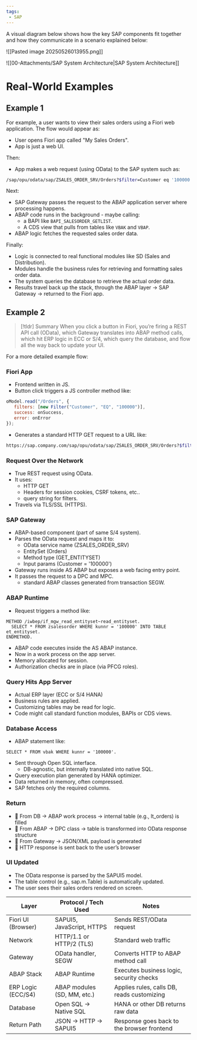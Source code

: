 ```yaml
---
tags:
 - SAP
---
```

A visual diagram below shows how the key SAP components fit together and how they communicate in a scenario explained below:

![[Pasted image 20250526013955.png]]

![[00-Attachments/SAP System Architecture|SAP System Architecture]]
# Real-World Examples

## Example 1

For example, a user wants to view their sales orders using a Fiori web application. The flow would appear as:

- User opens Fiori app called "My Sales Orders".
- App is just a web UI.

Then:

- App makes a web request (using OData) to the SAP system such as:

```bash
/sap/opu/odata/sap/ZSALES_ORDER_SRV/Orders?$filter=Customer eq '100000'
```

Next:

- SAP Gateway passes the request to the ABAP application server where processing happens.
- ABAP code runs in the background - maybe calling:
	- a BAPI like `BAPI_SALESORDER_GETLIST`.
	- A CDS view that pulls from tables like `VBAK` and `VBAP`.
- ABAP logic fetches the requested sales order data.

Finally:

- Logic is connected to real functional modules like SD (Sales and Distribution).
- Modules handle the business rules for retrieving and formatting sales order data.
- The system queries the database to retrieve the actual order data.
- Results travel back up the stack, through the ABAP layer -> SAP Gateway -> returned to the Fiori app.
## Example 2

>[!tldr] Summary
>When you click a button in Fiori, you’re firing a REST API call (OData), which Gateway translates into ABAP method calls, which hit ERP logic in ECC or S/4, which query the database, and flow all the way back to update your UI.

For a more detailed example flow:
### Fiori App

- Frontend written in JS.
- Button click triggers a JS controller method like:

```js
oModel.read("/Orders", {
   filters: [new Filter("Customer", "EQ", "100000")],
   success: onSuccess,
   error: onError
});
```

- Generates a standard HTTP GET request to a URL like:

```bash
https://sap.company.com/sap/opu/odata/sap/ZSALES_ORDER_SRV/Orders?$filter=Customer eq '100000'
```
### Request Over the Network

- True REST request using OData.
- It uses:
	- HTTP GET
	- Headers for session cookies, CSRF tokens, etc..
	- query string for filters.
- Travels via TLS/SSL (HTTPS).
### SAP Gateway

- ABAP-based component (part of same S/4 system).
- Parses the OData request and maps it to:
	- OData service name (ZSALES_ORDER_SRV)
	- EntitySet (Orders)
	- Method type (GET_ENTITYSET)
	- Input params (Customer = '100000')
- Gateway runs inside AS ABAP but exposes a web facing entry point.
- It passes the request to a DPC and MPC.
	- standard ABAP classes generated from transaction SEGW.
### ABAP Runtime

- Request triggers a method like:

```abap
METHOD /iwbep/if_mgw_read_entityset~read_entityset.
  SELECT * FROM zsalesorder WHERE kunnr = '100000' INTO TABLE et_entityset.
ENDMETHOD.
```

- ABAP code executes inside the AS ABAP instance.
- Now in a work process on the app server.
- Memory allocated for session.
- Authorization checks are in place (via PFCG roles).
### Query Hits App Server

- Actual ERP layer (ECC or S/4 HANA)
- Business rules are applied.
- Customizing tables may be read for logic.
- Code might call standard function modules, BAPIs or CDS views.
### Database Access

- ABAP statement like:

```abap
SELECT * FROM vbak WHERE kunnr = '100000'.
```

- Sent through Open SQL interface.
	- DB-agnostic, but internally translated into native SQL.
- Query execution plan generated by HANA optimizer.
- Data returned in memory, often compressed.
- SAP fetches only the required columns.
### Return

- 🔼 From DB → ABAP work process
	→ internal table (e.g., lt_orders) is filled
- 🔼 From ABAP → DPC class
	→ table is transformed into OData response structure
- 🔼 From Gateway → JSON/XML payload is generated
- 🔼 HTTP response is sent back to the user’s browser
### UI Updated

- The OData response is parsed by the SAPUI5 model.
- The table control (e.g., sap.m.Table) is automatically updated.
- The user sees their sales orders rendered on screen.

| Layer              | Protocol / Tech Used        | Notes                                      |
| ------------------ | --------------------------- | ------------------------------------------ |
| Fiori UI (Browser) | SAPUI5, JavaScript, HTTPS   | Sends REST/OData request                   |
| Network            | HTTP/1.1 or HTTP/2 (TLS)    | Standard web traffic                       |
| Gateway            | OData handler, SEGW         | Converts HTTP to ABAP method call          |
| ABAP Stack         | ABAP Runtime                | Executes business logic, security checks   |
| ERP Logic (ECC/S4) | ABAP modules (SD, MM, etc.) | Applies rules, calls DB, reads customizing |
| Database           | Open SQL → Native SQL       | HANA or other DB returns raw data          |
| Return Path        | JSON → HTTP → SAPUI5        | Response goes back to the browser frontend |
